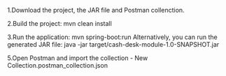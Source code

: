 1.Download the project, the JAR file and Postman collenction.

2.Build the project:
   mvn clean install

3.Run the application:
  mvn spring-boot:run
  Alternatively, you can run the generated JAR file:
  java -jar target/cash-desk-module-1.0-SNAPSHOT.jar

5.Open Postman and import the collection - New Collection.postman_collection.json
